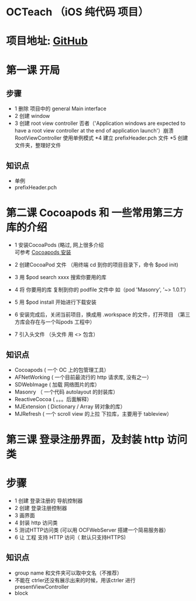 # OCTeach   （iOS 纯代码 项目）
# 项目地址: [GitHub](https://github.com/icefirewang/OCTeach)
 
# 第一课   开局

## 步骤
* 1 删除 项目中的 general  Main interface
* 2 创建 window
* 3 创建 root view controller  否者（'Application windows are expected to have a root view controller at the end of application launch'）崩溃
   RootViewController 使用单例模式
*4 建立 prefixHeader.pch 文件
*5 创建文件夹，整理好文件


## 知识点
 * 单例
*  prefixHeader.pch

# 第二课 Cocoapods 和 一些常用第三方库的介绍
* 1 安装CocoaPods (略过, 网上很多介绍  
可参考 
[Cocoapods 安装](http://www.tuicool.com/articles/7VvuAr3)

* 2 创建CocoaPod 文件 （用终端 cd 到你的项目目录下，命令 $pod init)
* 3 用 $pod search xxxx 搜索你要用的库
* 4 将 你要用的库 复制到你的 podfile 文件中 如（pod 'Masonry', '~> 1.0.1'）
* 5 用 $pod install 开始进行下载安装
* 6 安装完成后，关闭当前项目，换成用 .workspace 的文件，打开项目 （第三方库会存在与一个叫pods 工程中）
* 7 引入头文件 （头文件 用 <> 包含）


## 知识点
* Cocoapods ( 一个 OC 上的包管理工具）
* AFNetWorking  ( 一个目前最流行的 http 请求库, 没有之一）
* SDWebImage ( 加载 网络图片的库）
* Masonry	（ 一个代码 autolayout 的封装库）
* ReactiveCocoa ( 。。。后面解释）
* MJExtension ( Dictionary / Array 转对象的库）
* MJRefresh  ( 一个 scroll view 的上拉 下拉库，主要用于 tableview）

# 第三课  登录注册界面，及封装 http 访问类
# 步骤
* 1 创建 登录注册的 导航控制器
* 2 创建 登录注册控制器
* 3 画界面
* 4 封装 http 访问类
* 5 测试HTTP访问类 (可以用 OCFWebServer 搭建一个简易服务器）
* 6 让 工程 支持 HTTP 访问（ 默认只支持HTTPS)


## 知识点
* group name 和文件夹可以取中文名（不推荐）
* 不能在 ctrler还没有展示出来的时候，用该ctrler 进行 presentViewController
* block 
